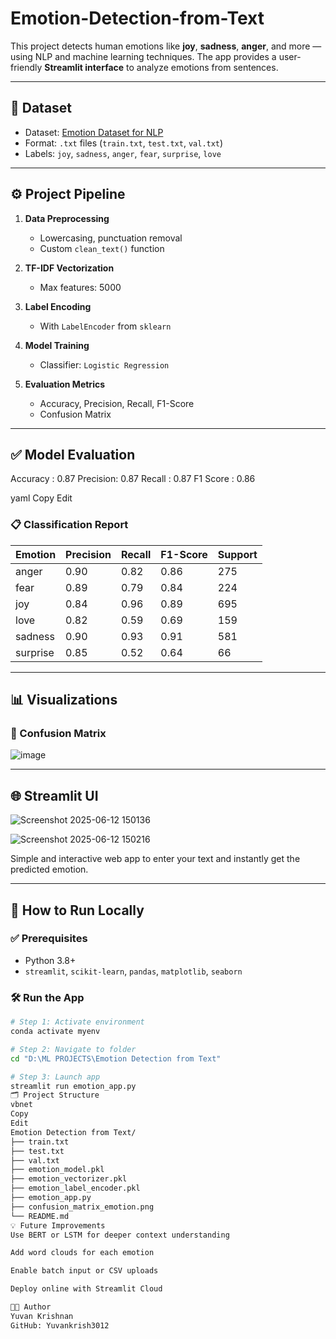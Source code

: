 # Emotion-Detection-from-Text

This project detects human emotions like **joy**, **sadness**, **anger**, and more — using NLP and machine learning techniques. The app provides a user-friendly **Streamlit interface** to analyze emotions from sentences.

---

## 📁 Dataset

- Dataset: [Emotion Dataset for NLP](https://www.kaggle.com/datasets/praveengovi/emotions-dataset-for-nlp)
- Format: `.txt` files (`train.txt`, `test.txt`, `val.txt`)
- Labels: `joy`, `sadness`, `anger`, `fear`, `surprise`, `love`

---

## ⚙️ Project Pipeline

1. **Data Preprocessing**
   - Lowercasing, punctuation removal
   - Custom `clean_text()` function

2. **TF-IDF Vectorization**
   - Max features: 5000

3. **Label Encoding**
   - With `LabelEncoder` from `sklearn`

4. **Model Training**
   - Classifier: `Logistic Regression`

5. **Evaluation Metrics**
   - Accuracy, Precision, Recall, F1-Score
   - Confusion Matrix

---

## ✅ Model Evaluation

Accuracy : 0.87
Precision: 0.87
Recall : 0.87
F1 Score : 0.86

yaml
Copy
Edit

### 📋 Classification Report

| Emotion   | Precision | Recall | F1-Score | Support |
|-----------|-----------|--------|----------|---------|
| anger     | 0.90      | 0.82   | 0.86     | 275     |
| fear      | 0.89      | 0.79   | 0.84     | 224     |
| joy       | 0.84      | 0.96   | 0.89     | 695     |
| love      | 0.82      | 0.59   | 0.69     | 159     |
| sadness   | 0.90      | 0.93   | 0.91     | 581     |
| surprise  | 0.85      | 0.52   | 0.64     | 66      |

---

## 📊 Visualizations

### 🔷 Confusion Matrix

![image](https://github.com/user-attachments/assets/da8e1ffa-955f-4aed-b939-e9e13a9314e5)


---

## 🌐 Streamlit UI

![Screenshot 2025-06-12 150136](https://github.com/user-attachments/assets/93be50e3-20a1-4cdb-97d2-264f98b80c83)

![Screenshot 2025-06-12 150216](https://github.com/user-attachments/assets/2d17d205-0d71-4ced-b1b1-6663236235c7)

Simple and interactive web app to enter your text and instantly get the predicted emotion.

---

## 🚀 How to Run Locally

### ✅ Prerequisites

- Python 3.8+
- `streamlit`, `scikit-learn`, `pandas`, `matplotlib`, `seaborn`

### 🛠️ Run the App

```bash
# Step 1: Activate environment
conda activate myenv

# Step 2: Navigate to folder
cd "D:\ML PROJECTS\Emotion Detection from Text"

# Step 3: Launch app
streamlit run emotion_app.py
🗂️ Project Structure
vbnet
Copy
Edit
Emotion Detection from Text/
├── train.txt
├── test.txt
├── val.txt
├── emotion_model.pkl
├── emotion_vectorizer.pkl
├── emotion_label_encoder.pkl
├── emotion_app.py
├── confusion_matrix_emotion.png
└── README.md
💡 Future Improvements
Use BERT or LSTM for deeper context understanding

Add word clouds for each emotion

Enable batch input or CSV uploads

Deploy online with Streamlit Cloud

🧑‍💻 Author
Yuvan Krishnan
GitHub: Yuvankrish3012
